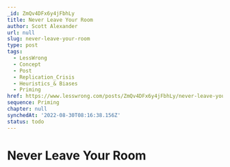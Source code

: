 ```yaml
---
_id: ZmQv4DFx6y4jFbhLy
title: Never Leave Your Room
author: Scott Alexander
url: null
slug: never-leave-your-room
type: post
tags:
  - LessWrong
  - Concept
  - Post
  - Replication_Crisis
  - Heuristics_& Biases
  - Priming
href: https://www.lesswrong.com/posts/ZmQv4DFx6y4jFbhLy/never-leave-your-room
sequence: Priming
chapter: null
synchedAt: '2022-08-30T08:16:38.156Z'
status: todo
---
```


# Never Leave Your Room
